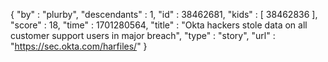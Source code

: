 {
  "by" : "plurby",
  "descendants" : 1,
  "id" : 38462681,
  "kids" : [ 38462836 ],
  "score" : 18,
  "time" : 1701280564,
  "title" : "Okta hackers stole data on all customer support users in major breach",
  "type" : "story",
  "url" : "https://sec.okta.com/harfiles/"
}
